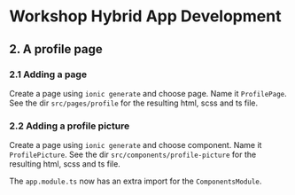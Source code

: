 # Workshop Hybrid App Development
## 2. A profile page

### 2.1 Adding a page
Create a page using `ionic generate` and choose page. Name it `ProfilePage`.
See the dir `src/pages/profile` for the resulting html, scss and ts file.

### 2.2 Adding a profile picture 
Create a page using `ionic generate` and choose component. Name it `ProfilePicture`.
See the dir `src/components/profile-picture` for the resulting html, scss and ts file.

The `app.module.ts` now has an extra import for the `ComponentsModule`.
